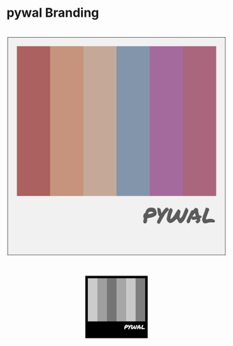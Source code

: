 # pywal Branding

<h1 align="center"><img src="logo.png" width="500px"></h1>
<h1 align="center"><img src="discord-corrupt.png" width="144px"></h1>
